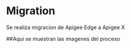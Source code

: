 # Migration
Se realiza migracion de Apigee Edge a Apigee X

##Aqui se muestran las imagenes del proceso
